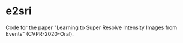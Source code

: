 # e2sri

Code for the paper "Learning to Super Resolve Intensity Images from Events" (CVPR-2020-Oral).
